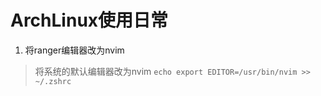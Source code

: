 # ArchLinux使用日常
1. 将ranger编辑器改为nvim
  > 将系统的默认编辑器改为nvim `echo export EDITOR=/usr/bin/nvim >> ~/.zshrc`
